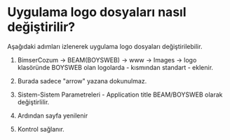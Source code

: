 # Uygulama logo dosyaları nasıl değiştirilir?

Aşağıdaki adımları izlenerek uygulama logo dosyaları değiştirilebilir. 


1.  BimserCozum -> BEAM(BOYSWEB) -> www -> Images -> logo klasöründe BOYSWEB olan logolarda - kısmından standart - eklenir. 

2. Burada sadece "arrow" yazana dokunulmaz.

3. Sistem-Sistem Parametreleri - Application title BEAM/BOYSWEB olarak değiştirlilir.

4. Ardından sayfa yenilenir

5. Kontrol sağlanır. 

